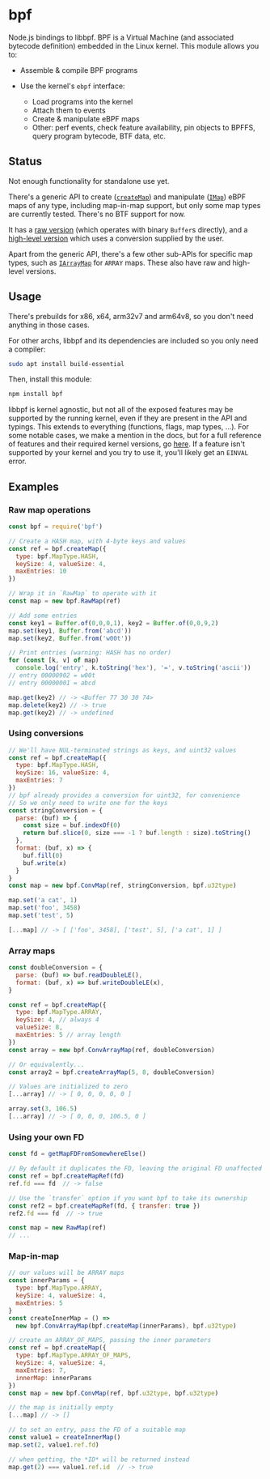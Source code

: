 # bpf

Node.js bindings to libbpf. BPF is a Virtual Machine (and associated bytecode definition) embedded in the Linux kernel. This module allows you to:

 - Assemble & compile BPF programs

 - Use the kernel's `ebpf` interface:
   - Load programs into the kernel
   - Attach them to events
   - Create & manipulate eBPF maps
   - Other: perf events, check feature availability, pin objects to BPFFS, query program bytecode, BTF data, etc.

## Status

Not enough functionality for standalone use yet.

There's a generic API to create ([`createMap`][]) and manipulate ([`IMap`][]) eBPF maps of any type, including map-in-map support, but only some map types are currently tested. There's no BTF support for now.

It has a [raw version][`RawMap`] (which operates with binary `Buffer`s directly), and a [high-level version][`ConvMap`] which uses a conversion supplied by the user.

Apart from the generic API, there's a few other sub-APIs for specific map types, such as [`IArrayMap`][] for `ARRAY` maps. These also have raw and high-level versions.

## Usage

There's prebuilds for x86, x64, arm32v7 and arm64v8, so you don't need anything in those cases.

For other archs, libbpf and its dependencies are included so you only need a compiler:

~~~ bash
sudo apt install build-essential
~~~

Then, install this module:

~~~ bash
npm install bpf
~~~

libbpf is kernel agnostic, but not all of the exposed features may be supported by the running kernel, even if they are present in the API and typings. This extends to everything (functions, flags, map types, ...). For some notable cases, we make a mention in the docs, but for a full reference of features and their required kernel versions, go [here](https://github.com/iovisor/bcc/blob/master/docs/kernel-versions.md). If a feature isn't supported by your kernel and you try to use it, you'll likely get an `EINVAL` error.

## Examples

### Raw map operations

~~~ javascript
const bpf = require('bpf')

// Create a HASH map, with 4-byte keys and values
const ref = bpf.createMap({
  type: bpf.MapType.HASH,
  keySize: 4, valueSize: 4,
  maxEntries: 10
})

// Wrap it in `RawMap` to operate with it
const map = new bpf.RawMap(ref)

// Add some entries
const key1 = Buffer.of(0,0,0,1), key2 = Buffer.of(0,0,9,2)
map.set(key1, Buffer.from('abcd'))
map.set(key2, Buffer.from('w00t'))

// Print entries (warning: HASH has no order)
for (const [k, v] of map)
  console.log('entry', k.toString('hex'), '=', v.toString('ascii'))
// entry 00000902 = w00t
// entry 00000001 = abcd

map.get(key2) // -> <Buffer 77 30 30 74>
map.delete(key2) // -> true
map.get(key2) // -> undefined
~~~

### Using conversions

~~~ javascript
// We'll have NUL-terminated strings as keys, and uint32 values
const ref = bpf.createMap({
  type: bpf.MapType.HASH,
  keySize: 16, valueSize: 4,
  maxEntries: 7
})
// bpf already provides a conversion for uint32, for convenience
// So we only need to write one for the keys
const stringConversion = {
  parse: (buf) => {
    const size = buf.indexOf(0)
    return buf.slice(0, size === -1 ? buf.length : size).toString()
  },
  format: (buf, x) => {
    buf.fill(0)
    buf.write(x)
  }
}
const map = new bpf.ConvMap(ref, stringConversion, bpf.u32type)

map.set('a cat', 1)
map.set('foo', 3458)
map.set('test', 5)

[...map] // -> [ ['foo', 3458], ['test', 5], ['a cat', 1] ]
~~~

### Array maps

~~~ javascript
const doubleConversion = {
  parse: (buf) => buf.readDoubleLE(),
  format: (buf, x) => buf.writeDoubleLE(x),
}

const ref = bpf.createMap({
  type: bpf.MapType.ARRAY,
  keySize: 4, // always 4
  valueSize: 8,
  maxEntries: 5 // array length
})
const array = new bpf.ConvArrayMap(ref, doubleConversion)

// Or equivalently...
const array2 = bpf.createArrayMap(5, 8, doubleConversion)

// Values are initialized to zero
[...array] // -> [ 0, 0, 0, 0, 0 ]

array.set(3, 106.5)
[...array] // -> [ 0, 0, 0, 106.5, 0 ]
~~~

### Using your own FD

~~~ javascript
const fd = getMapFDFromSomewhereElse()

// By default it duplicates the FD, leaving the original FD unaffected
const ref = bpf.createMapRef(fd)
ref.fd === fd  // -> false

// Use the `transfer` option if you want bpf to take its ownership
const ref2 = bpf.createMapRef(fd, { transfer: true })
ref2.fd === fd  // -> true

const map = new RawMap(ref)
// ...
~~~

### Map-in-map

~~~ javascript
// our values will be ARRAY maps
const innerParams = {
  type: bpf.MapType.ARRAY,
  keySize: 4, valueSize: 4,
  maxEntries: 5
}
const createInnerMap = () =>
  new bpf.ConvArrayMap(bpf.createMap(innerParams), bpf.u32type)

// create an ARRAY_OF_MAPS, passing the inner parameters
const ref = bpf.createMap({
  type: bpf.MapType.ARRAY_OF_MAPS,
  keySize: 4, valueSize: 4,
  maxEntries: 7,
  innerMap: innerParams
})
const map = new bpf.ConvMap(ref, bpf.u32type, bpf.u32type)

// the map is initially empty
[...map] // -> []

// to set an entry, pass the FD of a suitable map
const value1 = createInnerMap()
map.set(2, value1.ref.fd)

// when getting, the *ID* will be returned instead
map.get(2) === value1.ref.id  // -> true
~~~



[`createMap`]: https://bpf.alba.sh/docs/globals.html#createmap
[`IMap`]: https://bpf.alba.sh/docs/interfaces/imap.html
[`RawMap`]: https://bpf.alba.sh/docs/classes/rawmap.html
[`ConvMap`]: https://bpf.alba.sh/docs/classes/convmap.html
[`TypeConversion`]: https://bpf.alba.sh/docs/interfaces/typeconversion.html
[`IArrayMap`]: https://bpf.alba.sh/docs/interfaces/iarraymap.html
